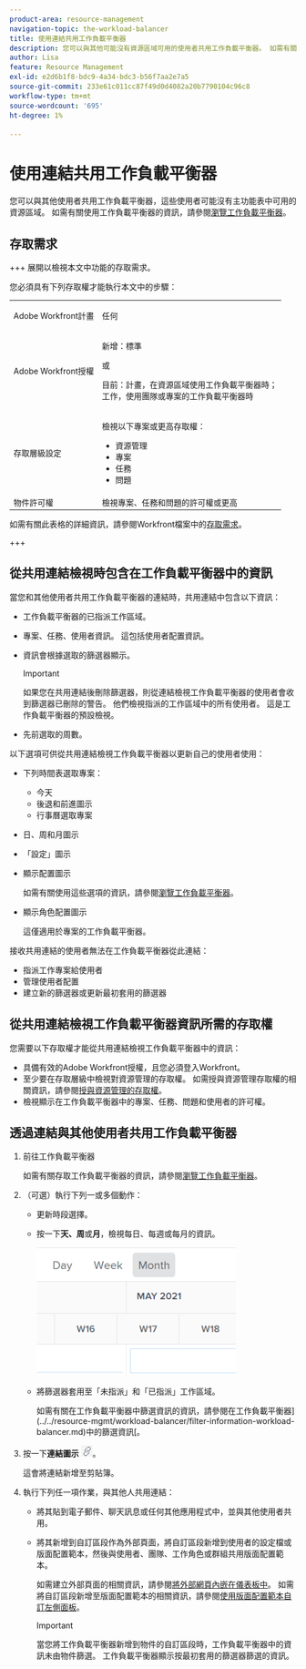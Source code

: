 ```yaml
---
product-area: resource-management
navigation-topic: the-workload-balancer
title: 使用連結共用工作負載平衡器
description: 您可以與其他可能沒有資源區域可用的使用者共用工作負載平衡器。 如需有關使用工作負載平衡器的資訊，請參閱瀏覽工作負載平衡器。
author: Lisa
feature: Resource Management
exl-id: e2d6b1f8-bdc9-4a34-bdc3-b56f7aa2e7a5
source-git-commit: 233e61c011cc87f49d0d4082a20b7790104c96c8
workflow-type: tm+mt
source-wordcount: '695'
ht-degree: 1%

---
```


# 使用連結共用工作負載平衡器

您可以與其他使用者共用工作負載平衡器，這些使用者可能沒有主功能表中可用的資源區域。 如需有關使用工作負載平衡器的資訊，請參閱[瀏覽工作負載平衡器](../../resource-mgmt/workload-balancer/navigate-the-workload-balancer.md)。

## 存取需求

+++ 展開以檢視本文中功能的存取需求。

您必須具有下列存取權才能執行本文中的步驟：

<table style="table-layout:auto"> 
 <col> 
 <col> 
 <tbody> 
  <tr> 
   <td role="rowheader">Adobe Workfront計畫</td> 
   <td> <p>任何 </p> </td> 
  </tr> 
  <tr> 
   <td role="rowheader">Adobe Workfront授權</td> 
   <td><p>新增：標準</p>
       <p>或</p>
       <p>目前：計畫，在資源區域使用工作負載平衡器時；</br>
       工作，使用團隊或專案的工作負載平衡器時</p></td>
  </tr>
  <tr> 
   <td role="rowheader">存取層級設定</td> 
   <td> <p>檢視以下專案或更高存取權：</p> 
    <ul> 
     <li>資源管理</li> 
     <li>專案</li> 
     <li>任務</li> 
     <li>問題</li> 
    </ul>
   </td> 
  </tr> 
  <tr> 
   <td role="rowheader">物件許可權</td> 
   <td>檢視專案、任務和問題的許可權或更高</td> 
  </tr> 
 </tbody> 
</table>

如需有關此表格的詳細資訊，請參閱Workfront檔案中的[存取需求](/help/quicksilver/administration-and-setup/add-users/access-levels-and-object-permissions/access-level-requirements-in-documentation.md)。

+++

## 從共用連結檢視時包含在工作負載平衡器中的資訊

當您和其他使用者共用工作負載平衡器的連結時，共用連結中包含以下資訊：

* 工作負載平衡器的已指派工作區域。
* 專案、任務、使用者資訊。 這包括使用者配置資訊。
* 資訊會根據選取的篩選器顯示。

  >[!IMPORTANT]
  >
  >如果您在共用連結後刪除篩選器，則從連結檢視工作負載平衡器的使用者會收到篩選器已刪除的警告。 他們檢視指派的工作區域中的所有使用者。 這是工作負載平衡器的預設檢視。

* 先前選取的周數。

以下選項可供從共用連結檢視工作負載平衡器以更新自己的使用者使用：

* 下列時間表選取專案：

   * 今天
   * 後退和前進圖示
   * 行事曆選取專案

* 日、周和月圖示
* 「設定」圖示
* 顯示配置圖示

  如需有關使用這些選項的資訊，請參閱[瀏覽工作負載平衡器](../../resource-mgmt/workload-balancer/navigate-the-workload-balancer.md)。

* 顯示角色配置圖示

  這僅適用於專案的工作負載平衡器。

接收共用連結的使用者無法在工作負載平衡器從此連結：

* 指派工作專案給使用者
* 管理使用者配置
* 建立新的篩選器或更新最初套用的篩選器

## 從共用連結檢視工作負載平衡器資訊所需的存取權

您需要以下存取權才能從共用連結檢視工作負載平衡器中的資訊：

* 具備有效的Adobe Workfront授權，且您必須登入Workfront。
* 至少要在存取層級中檢視對資源管理的存取權。 如需授與資源管理存取權的相關資訊，請參閱[授與資源管理的存取權](../../administration-and-setup/add-users/configure-and-grant-access/grant-access-resource-management.md)。
* 檢視顯示在工作負載平衡器中的專案、任務、問題和使用者的許可權。

## 透過連結與其他使用者共用工作負載平衡器

1. 前往工作負載平衡器

   如需有關存取工作負載平衡器的資訊，請參閱[瀏覽工作負載平衡器](../../resource-mgmt/workload-balancer/navigate-the-workload-balancer.md)。

1. （可選）執行下列一或多個動作：

   * 更新時段選擇。
   * 按一下&#x200B;**天、周**&#x200B;或&#x200B;**月**，檢視每日、每週或每月的資訊。

     ![](assets/month-icon-on-toolbar-selected-wb-350x226.png)

   * 將篩選器套用至「未指派」和「已指派」工作區域。

     如需有關在工作負載平衡器中篩選資訊的資訊，請參閱在工作負載平衡器](../../resource-mgmt/workload-balancer/filter-information-workload-balancer.md)中的篩選資訊[。

1. 按一下&#x200B;**連結圖示** ![](assets/wb-shearable-link-icon-small.png)。

   這會將連結新增至剪貼簿。

1. 執行下列任一項作業，與其他人共用連結：

   * 將其貼到電子郵件、聊天訊息或任何其他應用程式中，並與其他使用者共用。
   * 將其新增到自訂區段作為外部頁面，將自訂區段新增到使用者的設定檔或版面配置範本，然後與使用者、團隊、工作角色或群組共用版面配置範本。

     如需建立外部頁面的相關資訊，請參閱[將外部網頁內嵌在儀表板中](../../reports-and-dashboards/dashboards/creating-and-managing-dashboards/embed-external-web-page-dashboard.md)。 如需將自訂區段新增至版面配置範本的相關資訊，請參閱[使用版面配置範本自訂左側面板](../../administration-and-setup/customize-workfront/use-layout-templates/customize-left-panel.md)。

     >[!IMPORTANT]
     >
     >當您將工作負載平衡器新增到物件的自訂區段時，工作負載平衡器中的資訊未由物件篩選。 工作負載平衡器顯示按最初套用的篩選器篩選的資訊。
